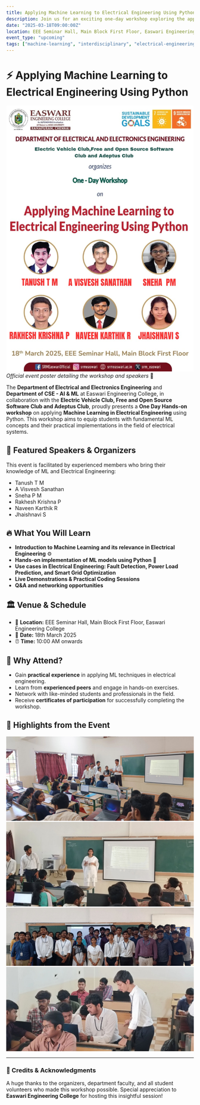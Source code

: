 ```yaml
---
title: Applying Machine Learning to Electrical Engineering Using Python
description: Join us for an exciting one-day workshop exploring the application of Machine Learning in Electrical Engineering using Python. 
date: "2025-03-18T09:00:00Z"
location: EEE Seminar Hall, Main Block First Floor, Easwari Engineering College
event_type: "upcoming"
tags: ["machine-learning", "interdisciplinary", "electrical-engineering", "workshop"]
---
```


# ⚡ Applying Machine Learning to Electrical Engineering Using Python

![Poster](https://raw.githubusercontent.com/tanush-em/adeptus-assets/master/uploads/EVENT003/poster.png)
*Official event poster detailing the workshop and speakers* 🎯

The **Department of Electrical and Electronics Engineering** and **Department of CSE - AI & ML** at Easwari Engineering College, in collaboration with the **Electric Vehicle Club, Free and Open Source Software Club and Adeptus Club**, proudly presents a **One Day Hands-on workshop** on applying **Machine Learning in Electrical Engineering** using Python. 
This workshop aims to equip students with fundamental ML concepts and their practical implementations in the field of electrical systems.

## 👥 Featured Speakers & Organizers

This event is facilitated by experienced members who bring their knowledge of ML and Electrical Engineering:
- Tanush T M
- A Visvesh Sanathan
- Sneha P M
- Rakhesh Krishna P
- Naveen Karthik R
- Jhaishnavi S

## 🔥 What You Will Learn

- **Introduction to Machine Learning and its relevance in Electrical Engineering** ⚙️
- **Hands-on implementation of ML models using Python** 🐍
- **Use cases in Electrical Engineering: Fault Detection, Power Load Prediction, and Smart Grid Optimization**
- **Live Demonstrations & Practical Coding Sessions**
- **Q&A and networking opportunities**

## 🏛️ Venue & Schedule

- 📍 **Location:** EEE Seminar Hall, Main Block First Floor, Easwari Engineering College
- 📅 **Date:** 18th March 2025
- ⏰ **Time:** 10:00 AM onwards

## 🚀 Why Attend?

- Gain **practical experience** in applying ML techniques in electrical engineering.
- Learn from **experienced peers** and engage in hands-on exercises.
- Network with like-minded students and professionals in the field.
- Receive **certificates of participation** for successfully completing the workshop.

## 📸 Highlights from the Event 

![Event Pictures](https://raw.githubusercontent.com/tanush-em/adeptus-assets/master/uploads/EVENT003/post1.jpeg)
![Event Pictures](https://raw.githubusercontent.com/tanush-em/adeptus-assets/master/uploads/EVENT003/post2.jpeg)
![Event Pictures](https://raw.githubusercontent.com/tanush-em/adeptus-assets/master/uploads/EVENT003/post3.jpeg)
![Event Pictures](https://raw.githubusercontent.com/tanush-em/adeptus-assets/master/uploads/EVENT003/post4.jpeg)

---

### 🙏 Credits & Acknowledgments

A huge thanks to the organizers, department faculty, and all student volunteers who made this workshop possible. Special appreciation to **Easwari Engineering College** for hosting this insightful session!
